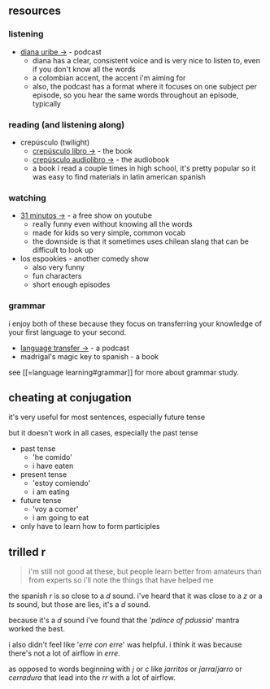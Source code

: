 ## resources

### listening

- [diana uribe ->](https://open.spotify.com/show/3xIalu2XhZ2EjSbOcTg0U8) - podcast
	- diana has a clear, consistent voice and is very nice to listen to, even if you don't know all the words
	- a colombian accent, the accent i'm aiming for
	- also, the podcast has a format where it focuses on one subject per episode, so you hear the same words throughout an episode, typically

### reading (and listening along)

- crepúsculo (twilight)
	- [crepúsculo libro ->](https://drive.google.com/file/d/0B8_X3Z65v7lhV3hsd2swOURGMGc/view?resourcekey=0-Genf9D4qt-Vog07uIQfwxw) - the book
	- [crepúsculo audiolibro ->](https://www.youtube.com/playlist?list=PLoYgyBEdg-xFZafIVqcEgcahLkUZhkZMf) - the audiobook
	- a book i read a couple times in high school, it's pretty popular so it was easy to find materials in latin american spanish

### watching

- [31 minutos ->](https://www.youtube.com/playlist?list=PLVI9tQggdGtFXgCwpjTM_d2pdH6ABeRFL) - a free show on youtube
	- really funny even without knowing all the words
	- made for kids so very simple, common vocab
	- the downside is that it sometimes uses chilean slang that can be difficult to look up
- los espookies - another comedy show
	- also very funny
	- fun characters
	- short enough episodes

### grammar

i enjoy both of these because they focus on transferring your knowledge of your first language to your second.

- [language transfer ->](https://www.languagetransfer.org/) - a podcast
- madrigal's magic key to spanish - a book

see [[=language learning#grammar]] for more about grammar study.

## cheating at conjugation

it's very useful for most sentences, especially future tense

but it doesn't work in all cases, especially the past tense

- past tense
	- 'he comido'
	- i have eaten
- present tense
	- 'estoy comiendo'
	- i am eating
- future tense
	- 'voy a comer'
	- i am going to eat
- only have to learn how to form participles

## trilled r

> i'm still not good at these, but people learn better from amateurs than from experts so i'll note the things that have helped me

the spanish *r* is so close to a *d* sound. i've heard that it was close to a *z* or a *ts* sound, but those are lies, it's a *d* sound.

because it's a *d* sound i've found that the '*pdince of pdussia*' mantra worked the best.

i also didn't feel like '*erre con erre*' was helpful. i think it was because there's not a lot of airflow in *erre*.

as opposed to words beginning with *j* or *c* like *jarritos* or *jarra*/*jarro* or *cerradura* that lead into the *rr* with a lot of airflow.
